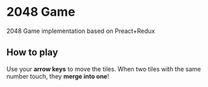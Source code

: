# 2048 Game

2048 Game implementation based on Preact+Redux

## How to play

Use your __arrow keys__ to move the tiles. When two tiles with 
the same number touch, they __merge into one__!
